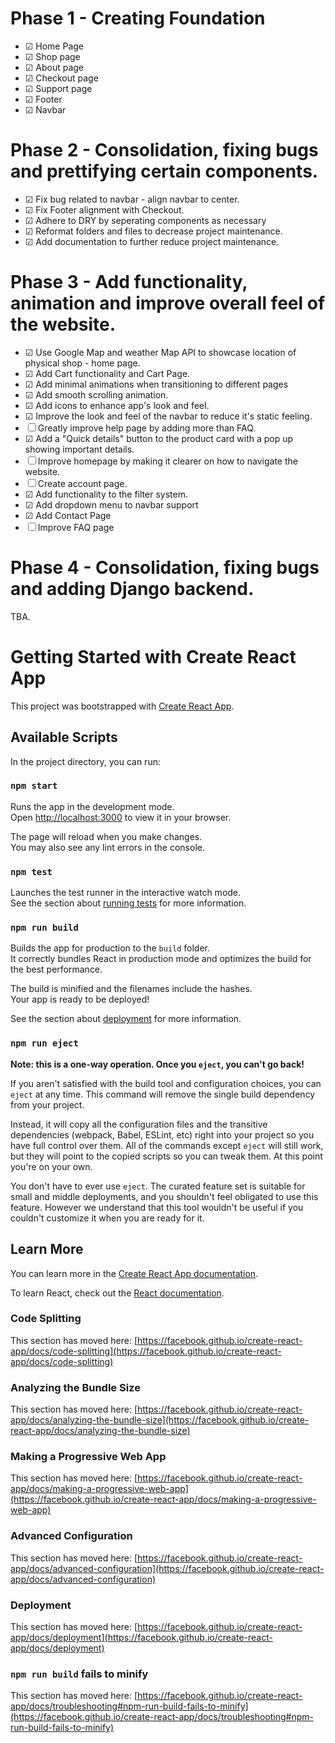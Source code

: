 # Phase 1 - Creating Foundation

- &#9745; Home Page
- &#9745; Shop page
- &#9745; About page
- &#9745; Checkout page
- &#9745; Support page
- &#9745; Footer
- &#9745; Navbar

# Phase 2 - Consolidation, fixing bugs and prettifying certain components.

- &#9745; Fix bug related to navbar - align navbar to center.
- &#9745; Fix Footer alignment with Checkout.
- &#9745; Adhere to DRY by seperating components as necessary
- &#9745; Reformat folders and files to decrease project maintenance.
- &#9745; Add documentation to further reduce project maintenance.

# Phase 3 - Add functionality, animation and improve overall feel of the website.

- &#9745; Use Google Map and weather Map API to showcase location of physical shop - home page.
- &#9745; Add Cart functionality and Cart Page.
- &#9745; Add minimal animations when transitioning to different pages
- &#9745; Add smooth scrolling animation.
- &#9745; Add icons to enhance app's look and feel.
- &#9745; Improve the look and feel of the navbar to reduce it's static feeling.
- &#9744; Greatly improve help page by adding more than FAQ.
- &#9745; Add a "Quick details" button to the product card with a pop up showing important details.
- &#9744; Improve homepage by making it clearer on how to navigate the website.
- &#9744; Create account page.
- &#9745; Add functionality to the filter system.
- &#9745; Add dropdown menu to navbar support
- &#9745; Add Contact Page
- &#9744; Improve FAQ page

# Phase 4 - Consolidation, fixing bugs and adding Django backend.

TBA.

# Getting Started with Create React App

This project was bootstrapped with [Create React App](https://github.com/facebook/create-react-app).

## Available Scripts

In the project directory, you can run:

### `npm start`

Runs the app in the development mode.\
Open [http://localhost:3000](http://localhost:3000) to view it in your browser.

The page will reload when you make changes.\
You may also see any lint errors in the console.

### `npm test`

Launches the test runner in the interactive watch mode.\
See the section about [running tests](https://facebook.github.io/create-react-app/docs/running-tests) for more information.

### `npm run build`

Builds the app for production to the `build` folder.\
It correctly bundles React in production mode and optimizes the build for the best performance.

The build is minified and the filenames include the hashes.\
Your app is ready to be deployed!

See the section about [deployment](https://facebook.github.io/create-react-app/docs/deployment) for more information.

### `npm run eject`

**Note: this is a one-way operation. Once you `eject`, you can't go back!**

If you aren't satisfied with the build tool and configuration choices, you can `eject` at any time. This command will remove the single build dependency from your project.

Instead, it will copy all the configuration files and the transitive dependencies (webpack, Babel, ESLint, etc) right into your project so you have full control over them. All of the commands except `eject` will still work, but they will point to the copied scripts so you can tweak them. At this point you're on your own.

You don't have to ever use `eject`. The curated feature set is suitable for small and middle deployments, and you shouldn't feel obligated to use this feature. However we understand that this tool wouldn't be useful if you couldn't customize it when you are ready for it.

## Learn More

You can learn more in the [Create React App documentation](https://facebook.github.io/create-react-app/docs/getting-started).

To learn React, check out the [React documentation](https://reactjs.org/).

### Code Splitting

This section has moved here: [https://facebook.github.io/create-react-app/docs/code-splitting](https://facebook.github.io/create-react-app/docs/code-splitting)

### Analyzing the Bundle Size

This section has moved here: [https://facebook.github.io/create-react-app/docs/analyzing-the-bundle-size](https://facebook.github.io/create-react-app/docs/analyzing-the-bundle-size)

### Making a Progressive Web App

This section has moved here: [https://facebook.github.io/create-react-app/docs/making-a-progressive-web-app](https://facebook.github.io/create-react-app/docs/making-a-progressive-web-app)

### Advanced Configuration

This section has moved here: [https://facebook.github.io/create-react-app/docs/advanced-configuration](https://facebook.github.io/create-react-app/docs/advanced-configuration)

### Deployment

This section has moved here: [https://facebook.github.io/create-react-app/docs/deployment](https://facebook.github.io/create-react-app/docs/deployment)

### `npm run build` fails to minify

This section has moved here: [https://facebook.github.io/create-react-app/docs/troubleshooting#npm-run-build-fails-to-minify](https://facebook.github.io/create-react-app/docs/troubleshooting#npm-run-build-fails-to-minify)
